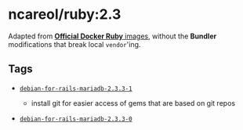 # ncareol/ruby:2.3

Adapted from [**Official Docker Ruby** images](https://hub.docker.com/_/ruby/), without the **Bundler** modifications that break local `vendor`'ing.

## Tags

- [`debian-for-rails-mariadb-2.3.3-1`](https://github.com/ncareol/docker-library/releases/tag/ncareol%2Fruby-debian-for-rails-mariadb-2.3.3-1)
  - install git for easier access of gems that are based on git repos

- [`debian-for-rails-mariadb-2.3.3-0`](https://github.com/ncareol/docker-library/releases/tag/ncareol%2Fruby-debian-for-rails-mariadb-2.3.3-0)
